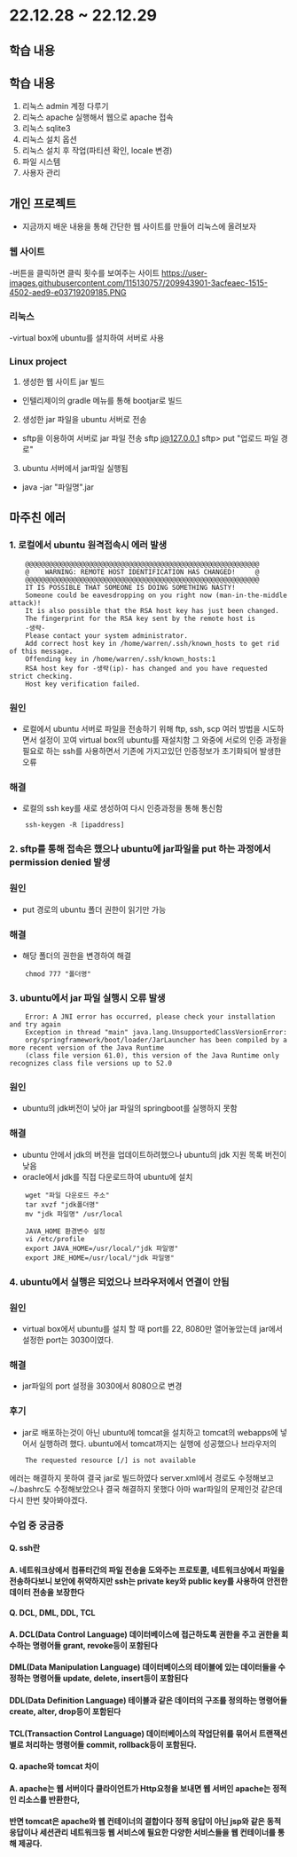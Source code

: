 # 22.12.28 ~ 22.12.29

## 학습 내용



## 학습 내용
1. 리눅스 admin 계정 다루기
2. 리눅스 apache 실행해서 웹으로 apache 접속
3. 리눅스 sqlite3
4. 리눅스 설치 옵션
5. 리눅스 설치 후 작업(파티션 확인, locale 변경)
6. 파일 시스템
7. 사용자 관리


## 개인 프로젝트
- 지금까지 배운 내용을 통해 간단한 웹 사이트를 만들어 리눅스에 올려보자

### 웹 사이트
-버튼을 클릭하면 클릭 횟수를 보여주는 사이트
https://user-images.githubusercontent.com/115130757/209943901-3acfeaec-1515-4502-aed9-e03719209185.PNG
### 리눅스
-virtual box에 ubuntu를 설치하여 서버로 사용

### Linux project
1. 생성한 웹 사이트 jar 빌드
- 인텔리제이의 gradle 메뉴를 통해 bootjar로 빌드


2. 생성한 jar 파일을 ubuntu 서버로 전송
- sftp을 이용하여 서버로 jar 파일 전송
	sftp j@127.0.0.1
	sftp> put "업로드 파일 경로"


3. ubuntu 서버에서 jar파일 실행됨
-	java -jar "파일명".jar
 


## 마주친 에러

### 1. 로컬에서 ubuntu 원격접속시 에러 발생

``` 
	@@@@@@@@@@@@@@@@@@@@@@@@@@@@@@@@@@@@@@@@@@@@@@@@@@@@@@@@@@@
	@    WARNING: REMOTE HOST IDENTIFICATION HAS CHANGED!     @
	@@@@@@@@@@@@@@@@@@@@@@@@@@@@@@@@@@@@@@@@@@@@@@@@@@@@@@@@@@@
	IT IS POSSIBLE THAT SOMEONE IS DOING SOMETHING NASTY!
	Someone could be eavesdropping on you right now (man-in-the-middle attack)!
	It is also possible that the RSA host key has just been changed.
	The fingerprint for the RSA key sent by the remote host is
	-생략-
	Please contact your system administrator.
	Add correct host key in /home/warren/.ssh/known_hosts to get rid of this message.
	Offending key in /home/warren/.ssh/known_hosts:1
	RSA host key for -생략(ip)- has changed and you have requested strict checking.
	Host key verification failed.
```


### 원인
- 로컬에서 ubuntu 서버로 파일을 전송하기 위해 ftp, ssh, scp 여러 방법을 시도하면서 설정이 꼬여
virtual box의 ubuntu를 재설치함
그 와중에 서로의 인증 과정을 필요로 하는 ssh를 사용하면서 기존에 가지고있던 인증정보가 초기화되어 발생한 오류

### 해결
- 로컬의 ssh key를 새로 생성하여 다시 인증과정을 통해 통신함

```	
	ssh-keygen -R [ipaddress]
```	



### 2. sftp를 통해 접속은 했으나 ubuntu에 jar파일을 put 하는 과정에서 permission denied 발생
### 원인
- put 경로의 ubuntu 폴더 권한이 읽기만 가능

### 해결
- 해당 폴더의 권한을 변경하여 해결
```
	chmod 777 "폴더명"
```
### 3. ubuntu에서 jar 파일 실행시 오류 발생
```
	Error: A JNI error has occurred, please check your installation and try again
	Exception in thread "main" java.lang.UnsupportedClassVersionError: 
	org/springframework/boot/loader/JarLauncher has been compiled by a more recent version of the Java Runtime 
	(class file version 61.0), this version of the Java Runtime only recognizes class file versions up to 52.0
```
### 원인 
- ubuntu의 jdk버전이 낮아 jar 파일의 springboot를 실행하지 못함

### 해결
- ubuntu 안에서 jdk의 버전을 업데이트하려했으나 ubuntu의 jdk 지원 목록 버전이 낮음
- oracle에서 jdk를 직접 다운로드하여 ubuntu에 설치
```
	wget "파일 다운로드 주소"
	tar xvzf "jdk폴더명"
	mv "jdk 파일명" /usr/local
	
	JAVA_HOME 환경변수 설정
	vi /etc/profile
	export JAVA_HOME=/usr/local/"jdk 파일명"
	export JRE_HOME=/usr/local/"jdk 파일명"
```
	
### 4. ubuntu에서 실행은 되었으나 브라우저에서 연결이 안됨
### 원인
- virtual box에서 ubuntu를 설치 할 때 port를 22, 8080만 열어놓았는데 jar에서 설정한 port는 3030이였다.

### 해결
- jar파일의  port 설정을 3030에서 8080으로 변경


### 후기
- jar로 배포하는것이 아닌 ubuntu에 tomcat을 설치하고 tomcat의 webapps에 넣어서 실행하려
했다. ubuntu에서 tomcat까지는 실행에 성공했으나 브라우저의
```
	The requested resource [/] is not available
```
에러는 해결하지 못하여 결국 jar로 빌드하였다 server.xml에서 경로도 수정해보고 ~/.bashrc도 수정해보았으나
결국 해결하지 못했다 아마 war파일의 문제인것 같은데 다시 한번 찾아봐야겠다.




### 수업 중 궁금증
#### Q. ssh란
#### A. 네트워크상에서 컴퓨터간의 파일 전송을 도와주는 프로토콜, 네트워크상에서 파일을 전송하다보니 보안에 취약하지만 ssh는 private key와 public key를 사용하여 안전한 데이터 전송을 보장한다


#### Q. DCL, DML, DDL, TCL
#### A.  DCL(Data Control Language) 데이터베이스에 접근하도록 권한을 주고 권한을 회수하는 명령어들 grant, revoke등이 포함된다
#### DML(Data Manipulation Language) 데이터베이스의 테이블에 있는 데이터들을 수정하는 명령어들 update, delete, insert등이 포함된다	
####  DDL(Data Definition Language) 테이블과 같은 데이터의 구조를 정의하는 명령어들 create, alter, drop등이 포함된다
####  TCL(Transaction Control Language) 데이터베이스의 작업단위를 묶어서 트랜잭션별로 처리하는 명령어들 commit, rollback등이 포함된다.
	
	
#### Q. apache와 tomcat 차이
#### A.  apache는 웹 서버이다 클라이언트가 Http요청을 보내면 웹 서버인 apache는 정적인 리소스를 반환한다,
#### 	반면 tomcat은 apache와 웹 컨테이너의 결합이다 정적 응답이 아닌 jsp와 같은 동적 응답이나 세션관리 네트워크등 웹 서비스에 필요한 다양한 서비스들을 웹 컨테이너를 통해 제공다.
	

